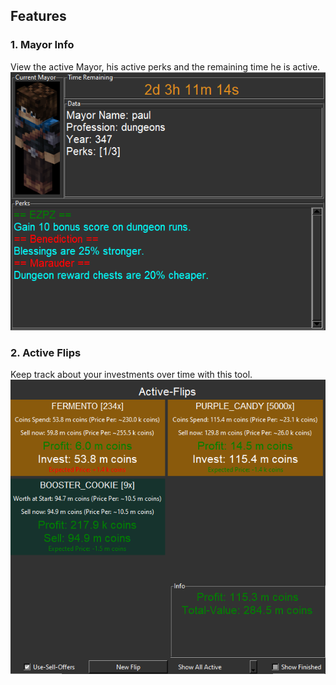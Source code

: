 ## Features
### 1. Mayor Info
View the active Mayor, his active perks and the remaining time he is active. \
![image](src/images/reference/mayor.png)
### 2. Active Flips
Keep track about your investments over time with this tool. \
![image](src/images/reference/active_flips.png)

